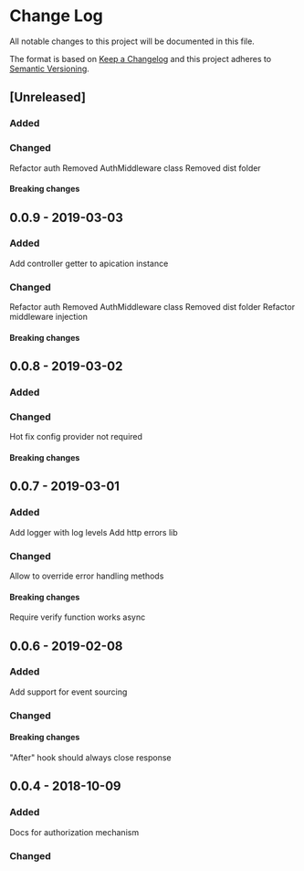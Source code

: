 # Change Log
All notable changes to this project will be documented in this file.

The format is based on [Keep a Changelog](http://keepachangelog.com/)
and this project adheres to [Semantic Versioning](http://semver.org/).

## [Unreleased]
### Added
### Changed
Refactor auth
Removed AuthMiddleware class
Removed dist folder
#### Breaking changes

## 0.0.9 - 2019-03-03
### Added
Add controller getter to apication instance
### Changed
Refactor auth
Removed AuthMiddleware class
Removed dist folder
Refactor middleware injection
#### Breaking changes

## 0.0.8 - 2019-03-02
### Added
### Changed
Hot fix config provider not required
#### Breaking changes

## 0.0.7 - 2019-03-01
### Added
Add logger with log levels
Add http errors lib
### Changed
Allow to override error handling methods
#### Breaking changes
Require verify function works async
 
## 0.0.6 - 2019-02-08
### Added
Add support for event sourcing
### Changed
#### Breaking changes
 "After" hook should always close response

## 0.0.4 - 2018-10-09
### Added
Docs for authorization mechanism
### Changed